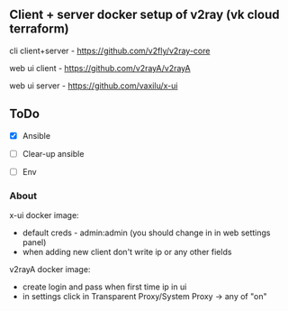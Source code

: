## Client + server docker setup of v2ray (vk cloud terraform)

cli client+server - https://github.com/v2fly/v2ray-core

web ui client - https://github.com/v2rayA/v2rayA

web ui server - https://github.com/vaxilu/x-ui


## ToDo

- [X] Ansible
- [ ] Clear-up ansible
- [ ] Env


### About

x-ui docker image:
- default creds - admin:admin (you should change in in web settings panel)
- when adding new client don't write ip or any other fields


v2rayA docker image:
- create login and pass when first time ip in ui
- in settings click in Transparent Proxy/System Proxy -> any of "on"
